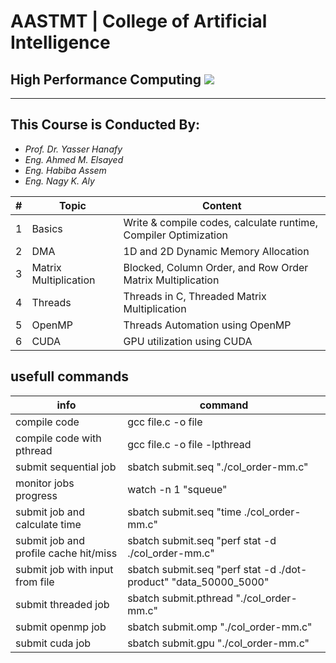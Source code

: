 # AASTMT | College of Artificial Intelligence
## High Performance Computing ![](https://img.shields.io/badge/Semester-Fall--2023-red)
---
## This Course is Conducted By:
- _Prof. Dr. Yasser Hanafy_
- _Eng. Ahmed M. Elsayed_
- _Eng. Habiba Assem_
- _Eng. Nagy K. Aly_

| # | Topic | Content |
| ------ | ------ | ------ |
| 1 | Basics | Write & compile codes, calculate runtime, Compiler Optimization |
| 2 | DMA | 1D and 2D Dynamic Memory Allocation |
| 3 | Matrix Multiplication |  Blocked, Column Order, and Row Order Matrix Multiplication |
| 4 | Threads | Threads in C, Threaded Matrix Multiplication |
| 5 | OpenMP | Threads Automation using OpenMP |
| 6 | CUDA | GPU utilization using CUDA |


## usefull commands
| info	| command |
| ------ | ------ |
| compile code | gcc file.c -o file |
| compile code with pthread | gcc file.c -o file -lpthread |
| submit sequential job | sbatch submit.seq "./col_order-mm.c" |
| monitor jobs progress | watch -n 1 "squeue" |
| submit job and calculate time| sbatch submit.seq "time ./col_order-mm.c" |
| submit job and profile cache hit/miss| sbatch submit.seq "perf stat -d ./col_order-mm.c" |
| submit job with input from file| sbatch submit.seq "perf stat -d ./dot-product" "data_50000_5000" |
| submit threaded job | sbatch submit.pthread "./col_order-mm.c" |
| submit openmp job | sbatch submit.omp "./col_order-mm.c" |
| submit cuda job | sbatch submit.gpu "./col_order-mm.c" |
